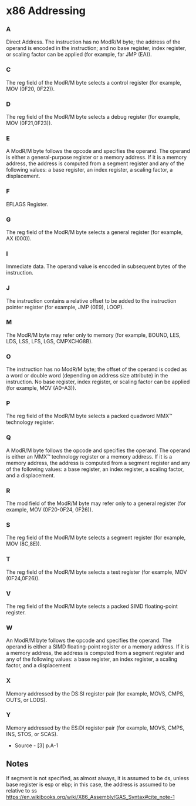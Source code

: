 # x86 Addressing

### A
Direct Address. The instruction has no ModR/M byte; the address of the operand is encoded
in the instruction; and no base register, index register, or scaling factor can be
applied (for example, far JMP (EA)).

### C
The reg field of the ModR/M byte selects a control register (for example,
MOV (0F20, 0F22)).

### D
The reg field of the ModR/M byte selects a debug register (for example,
MOV (0F21,0F23)).

### E
A ModR/M byte follows the opcode and specifies the operand. The operand is either a
general-purpose register or a memory address. If it is a memory address, the address is
computed from a segment register and any of the following values: a base register, an
index register, a scaling factor, a displacement.

### F
EFLAGS Register.

### G
The reg field of the ModR/M byte selects a general register (for example, AX (000)).

### I
Immediate data. The operand value is encoded in subsequent bytes of the instruction.

### J
The instruction contains a relative offset to be added to the instruction pointer register
(for example, JMP (0E9), LOOP).

### M
The ModR/M byte may refer only to memory (for example, BOUND, LES, LDS, LSS,
LFS, LGS, CMPXCHG8B).

### O
The instruction has no ModR/M byte; the offset of the operand is coded as a word or
double word (depending on address size attribute) in the instruction. No base register,
index register, or scaling factor can be applied (for example, MOV (A0–A3)).

### P
The reg field of the ModR/M byte selects a packed quadword MMX™ technology register.

### Q
A ModR/M byte follows the opcode and specifies the operand. The operand is either
an MMX™ technology register or a memory address. If it is a memory address, the address
is computed from a segment register and any of the following values: a base register,
an index register, a scaling factor, and a displacement.

### R
The mod field of the ModR/M byte may refer only to a general register (for example,
MOV (0F20-0F24, 0F26)).

### S
The reg field of the ModR/M byte selects a segment register (for example, MOV
(8C,8E)).

### T
The reg field of the ModR/M byte selects a test register (for example, MOV
(0F24,0F26)).

### V
The reg field of the ModR/M byte selects a packed SIMD floating-point register.

### W
An ModR/M byte follows the opcode and specifies the operand. The operand is either
a SIMD floating-point register or a memory address. If it is a memory address, the address
is computed from a segment register and any of the following values: a base register,
an index register, a scaling factor, and a displacement

### X
Memory addressed by the DS:SI register pair (for example, MOVS, CMPS, OUTS, or
LODS).

### Y
Memory addressed by the ES:DI register pair (for example, MOVS, CMPS, INS,
STOS, or SCAS).

* Source - [3] p.A-1




## Notes

 If segment is not specified, as almost always, it is assumed to be ds, unless base register is esp or ebp; in this case, the address is assumed to be relative to ss
 https://en.wikibooks.org/wiki/X86_Assembly/GAS_Syntax#cite_note-1



